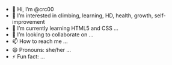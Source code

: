 - 👋 Hi, I’m @crc00
- 👀 I’m interested in climbing, learning, HD, health, growth, self-improvement
- 🌱 I’m currently learning HTML5 and CSS ...
- 💞️ I’m looking to collaborate on ...
- 📫 How to reach me ...
- 😄 Pronouns: she/her ...
- ⚡ Fun fact: ...

<!---
crc00/crc00 is a ✨ special ✨ repository because its `README.md` (this file) appears on your GitHub profile.
You can click the Preview link to take a look at your changes.
--->
